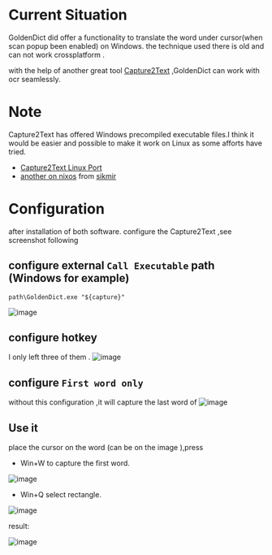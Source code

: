 # Current Situation
GoldenDict did offer a functionality to translate the word under cursor(when scan popup been enabled) on Windows.
the technique used there is old and can not work crossplatform .

with the help of another great tool [Capture2Text](https://sourceforge.net/projects/capture2text/) ,GoldenDict can work with ocr seamlessly.

# Note
Capture2Text has offered Windows precompiled executable files.I think it would be easier and possible to make it work on Linux as some afforts have tried.
- [Capture2Text Linux Port](https://github.com/GSam/Capture2Text )
- [another on nixos](https://github.com/sikmir/nur-packages/blob/7c876e3fb20160781207a8f652fb052647e6da0d/pkgs/misc/capture2text/default.nix) from [sikmir](https://github.com/goldendict/goldendict/issues/1445#issuecomment-1022972220)

# Configuration 
after installation of both software.
configure the Capture2Text ,see screenshot following
## configure external `Call Executable` path   (Windows for example)
`path\GoldenDict.exe "${capture}"`

![image](https://user-images.githubusercontent.com/105986/151507994-97ab732d-686a-47b1-b950-3b2db076ef4c.png)

## configure hotkey
I only left three of them .
![image](https://user-images.githubusercontent.com/105986/151481239-16cbb733-746c-425d-bc6c-2bb5e5a158c5.png)

## configure `First word only`
without this configuration ,it will capture the last word of 
![image](https://user-images.githubusercontent.com/105986/151481312-4e9bc457-6667-4e80-95bd-6f2ad58c37e1.png)


## Use it
place the cursor on the word (can be on the  image ),press 
- Win+W to capture the first word.

![image](https://user-images.githubusercontent.com/105986/151481735-6c1c7fc1-715f-4f5c-a98c-7452099b9709.png)

- Win+Q select rectangle.

![image](https://user-images.githubusercontent.com/105986/151489148-6fb09787-8d27-4c55-92bb-b385e23ed859.png)

result:

![image](https://user-images.githubusercontent.com/105986/151489807-71231884-75bf-45e7-9bfa-b5242be1b189.png)









